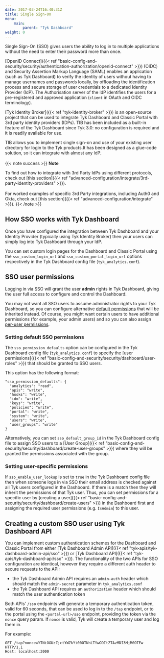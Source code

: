```yaml
---
date: 2017-03-24T16:40:31Z
title: Single Sign-On
menu: 
    main:
        parent: "Tyk Dashboard"
weight: 0
---
```


Single Sign-On (SSO) gives users the ability to log in to multiple applications without the need to enter their password more than once.

[OpenID Connect]({{< ref "basic-config-and-security/security/authentication-authorization/openid-connect" >}}) (OIDC) and Security Assertion Markup Language (SAML) enables an application (such as Tyk Dashboard) to verify the identity of users without having to manage usernames and passwords locally, by offloading the identification process and secure storage of user credentials to a dedicated Identity Provider (IdP). The Authorisation server of the IdP identifies the users for a pre-registered and approved application (`client` in OAuth and OIDC terminology).

[Tyk Identity Broker]({{< ref "tyk-identity-broker" >}}) is an open-source project that can be used to integrate Tyk Dashboard and Classic Portal with 3rd party identity providers (IDPs). TIB has been included as a built-in feature of the Tyk Dashboard since Tyk 3.0: no configuration is required and it is readily available for use.

TIB allows you to implement single sign-on and use of your existing user directory for login to the Tyk products.It has been designed as a glue-code solution, so it can integrate with almost any IdP.
<br>
<br>
{{< note success >}}
**Note**  

To find out how to integrate with 3rd Party IdPs using different protocols, check out [this section]({{< ref "advanced-configuration/integrate/3rd-party-identity-providers" >}}).
<br>
<br>
For worked examples of specific 3rd Party integrations, including Auth0 and Okta, check out [this section]({{< ref "advanced-configuration/integrate" >}}).
{{< /note >}}

## How SSO works with Tyk Dashboard

Once you have configured the integration between Tyk Dashboard and your Identity Provider (typically using Tyk Identity Broker) then your users can simply log into Tyk Dashboard through your IdP.

You can set custom login pages for the Dashboard and Classic Portal using the `sso_custom_login_url` and `sso_custom_portal_login_url` options respectively in the Tyk Dashboard config file (`tyk_analytics.conf`).

## SSO user permissions

Logging in via SSO will grant the user **admin** rights in Tyk Dashboard, giving the user full access to configure and control the Dashboard.

You may not want all SSO users to assume administrator rights to your Tyk Dashboard, so you can configure alternative [default permissions](#setting-default-sso-permissions) that will be inherited instead. Of course, you might want certain users to have additional permissions (for example, your admin users) and so you can also assign [per-user permissions](#setting-user-specific-permissions).

### Setting default SSO permissions

The `sso_permission_defaults` option can be configured in the Tyk Dashboard config file (`tyk_analytics.conf`) to specify the [user permissions]({{< ref "basic-config-and-security/security/dashboard/user-roles" >}}) that should be granted to SSO users.

This option has the following format:

```
"sso_permission_defaults": {
  "analytics": "read",
  "apis": "write",
  "hooks": "write",
  "idm": "write",
  "keys": "write",
  "policies": "write",
  "portal": "write",
  "system": "write",
  "users": "write",
  "user_groups": "write"
}
```

Alternatively, you can set `sso_default_group_id` in the Tyk Dashboard config file to assign SSO users to a [User Group]({{< ref "basic-config-and-security/security/dashboard/create-user-groups" >}}) where they will be granted the permissions associated with the group.

### Setting user-specific permissions

If `sso_enable_user_lookup` is set to `true` in the Tyk Dashboard config file then when someone logs in via SSO their email address is checked against all Tyk users configured in the Dashboard. If there is a match then they will inherit the permissions of that Tyk user. Thus, you can set permissions for a specific user by [creating a user]({{< ref "basic-config-and-security/security/dashboard/create-users" >}}) in the Dashboard first and assigning the required user permissions (e.g. `IsAdmin`) to this user.

## Creating a custom SSO user using Tyk Dashboard API

You can implement custom authentication schemes for the Dashboard and Classic Portal from either [Tyk Dashboard Admin API]({{< ref "tyk-apis/tyk-dashboard-admin-api/sso" >}}) or [Tyk Dashboard API]({{< ref "tyk-apis/tyk-dashboard-api/sso" >}}). The functionality of the two APIs for SSO configuration are identical, however they require a different auth header to secure requests to the API:
- the Tyk Dashboard Admin API requires an `admin-auth` header which should match the `admin-secret` parameter in `tyk_analytics.conf`
- the Tyk Dashboard API requires an `authorization` header which should match the user authentication token

Both APIs' `/sso` endpoints will generate a temporary authentication token, valid for 60 seconds, that can be used to log in to the `/tap` endpoint, or to the portal using the `<portal-url>/sso` endpoint, providing the token via the `nonce` query param. If `nonce` is valid, Tyk will create a temporary user and log them in. 

For example:
```http
GET /tap?nonce=YTNiOGUzZjctYWZkYi00OTNhLTYwODItZTAzMDI3MjM0OTEw HTTP/1.1
Host: localhost:3000    
```